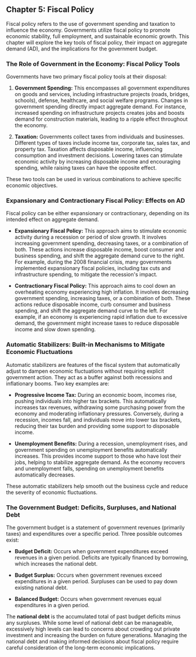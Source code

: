 ## Chapter 5: Fiscal Policy

Fiscal policy refers to the use of government spending and taxation to influence the economy. Governments utilize fiscal policy to promote economic stability, full employment, and sustainable economic growth. This chapter will explore the key tools of fiscal policy, their impact on aggregate demand (AD), and the implications for the government budget.

### The Role of Government in the Economy: Fiscal Policy Tools

Governments have two primary fiscal policy tools at their disposal:

1. **Government Spending:** This encompasses all government expenditures on goods and services, including infrastructure projects (roads, bridges, schools), defense, healthcare, and social welfare programs.  Changes in government spending directly impact aggregate demand. For instance, increased spending on infrastructure projects creates jobs and boosts demand for construction materials, leading to a ripple effect throughout the economy.

2. **Taxation:** Governments collect taxes from individuals and businesses.  Different types of taxes include income tax, corporate tax, sales tax, and property tax.  Taxation affects disposable income, influencing consumption and investment decisions. Lowering taxes can stimulate economic activity by increasing disposable income and encouraging spending, while raising taxes can have the opposite effect.

These two tools can be used in various combinations to achieve specific economic objectives.

### Expansionary and Contractionary Fiscal Policy: Effects on AD

Fiscal policy can be either expansionary or contractionary, depending on its intended effect on aggregate demand.

* **Expansionary Fiscal Policy:** This approach aims to stimulate economic activity during a recession or period of slow growth. It involves increasing government spending, decreasing taxes, or a combination of both. These actions increase disposable income, boost consumer and business spending, and shift the aggregate demand curve to the right.  For example, during the 2008 financial crisis, many governments implemented expansionary fiscal policies, including tax cuts and infrastructure spending, to mitigate the recession's impact.

* **Contractionary Fiscal Policy:** This approach aims to cool down an overheating economy experiencing high inflation. It involves decreasing government spending, increasing taxes, or a combination of both. These actions reduce disposable income, curb consumer and business spending, and shift the aggregate demand curve to the left. For example, if an economy is experiencing rapid inflation due to excessive demand, the government might increase taxes to reduce disposable income and slow down spending.


### Automatic Stabilizers: Built-in Mechanisms to Mitigate Economic Fluctuations

Automatic stabilizers are features of the fiscal system that automatically adjust to dampen economic fluctuations without requiring explicit government action.  They act as a buffer against both recessions and inflationary booms.  Two key examples are:

* **Progressive Income Tax:**  During an economic boom, incomes rise, pushing individuals into higher tax brackets. This automatically increases tax revenues, withdrawing some purchasing power from the economy and moderating inflationary pressures. Conversely, during a recession, incomes fall, and individuals move into lower tax brackets, reducing their tax burden and providing some support to disposable income.

* **Unemployment Benefits:** During a recession, unemployment rises, and government spending on unemployment benefits automatically increases. This provides income support to those who have lost their jobs, helping to stabilize aggregate demand. As the economy recovers and unemployment falls, spending on unemployment benefits automatically decreases.

These automatic stabilizers help smooth out the business cycle and reduce the severity of economic fluctuations.


### The Government Budget: Deficits, Surpluses, and National Debt

The government budget is a statement of government revenues (primarily taxes) and expenditures over a specific period.  Three possible outcomes exist:

* **Budget Deficit:**  Occurs when government expenditures exceed revenues in a given period. Deficits are typically financed by borrowing, which increases the national debt.

* **Budget Surplus:** Occurs when government revenues exceed expenditures in a given period. Surpluses can be used to pay down existing national debt.

* **Balanced Budget:** Occurs when government revenues equal expenditures in a given period.

The **national debt** is the accumulated total of past budget deficits minus any surpluses.  While some level of national debt can be manageable, excessively high levels can lead to concerns about crowding out private investment and increasing the burden on future generations.  Managing the national debt and making informed decisions about fiscal policy require careful consideration of the long-term economic implications. 
